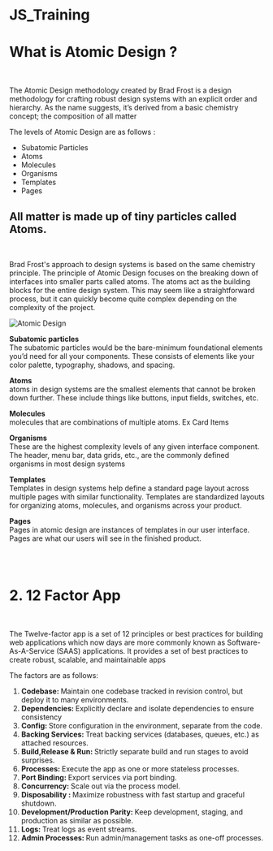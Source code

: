 # JS_Training

<h1> What is Atomic Design ? </h1>
</br>
  <p> The Atomic Design methodology created by Brad Frost is a design methodology for crafting robust design systems with an explicit order and hierarchy. As the name suggests, it’s derived from a basic chemistry concept; the composition of all matter </p>
  <p> The levels of Atomic Design are as follows : 
    <ul>
    <li>Subatomic Particles </li>
       <li>Atoms </li>
         <li>Molecules</li>
           <li>Organisms </li>
           <li>Templates</li>
             <li>Pages</li>

   </ul>
  
  
  </p>

  <h2> All matter is made up of tiny particles called Atoms.
      
</h2>

</br>
<p> 
   Brad Frost's approach to design systems is based on the same chemistry principle. The principle of Atomic Design focuses on the breaking down of interfaces into smaller parts called atoms. The atoms act as the building blocks for the entire design system. This may seem like a straightforward process, but it can quickly become quite complex depending on the complexity of the project.

</p>

<img src="https://miro.medium.com/v2/resize:fit:4800/format:webp/1*U-jFHRJxePDHHBWtd19M8g.png" alt="Atomic Design"/>

<p> 
<b>Subatomic particles</b>
<br>
The subatomic particles would be the bare-minimum foundational elements you’d need for all your components. These consists of elements like your color palette, typography, shadows, and spacing.
</p>

<p>
<b>Atoms</b> </br>
atoms in design systems are the smallest elements that cannot be broken down further. These include things like buttons, input fields, switches, etc. 
</p>

<p> 
<b>Molecules</b> </br>
molecules that are combinations of multiple atoms.
Ex Card Items

</p>

<p>
<b>Organisms</b> </br>
These are the highest complexity levels of any given interface component.
 The header, menu bar, data grids, etc., are the commonly defined organisms in most design systems
</p>

<p>
<b> Templates </b> </br>
Templates in design systems help define a standard page layout across multiple pages with similar functionality. Templates are standardized layouts for organizing atoms, molecules, and organisms across your product.
</p>

<p> 
<b>Pages </b> </br>
Pages in atomic design are instances of templates in our user interface. Pages are what our users will see in the finished product.</p>

</hr>
</br> </br>
<h1>2.  12 Factor App </h1>
 </br>
<p>The Twelve-factor app is a set of 12 principles or best practices for building web applications which now days are more commonly known as Software-As-A-Service (SAAS) applications. It provides a set of best practices to create robust, scalable, and maintainable apps </p>
<p>The factors are as follows: </p>

<ol>
<li><b>Codebase: </b>  Maintain one codebase tracked in revision control, but deploy it to many environments.</li>
<li><b> Dependencies: </b>Explicitly declare and isolate dependencies to ensure consistency</li>
<li><b> Config: </b>Store configuration in the environment, separate from the code.</li>
<li><b> Backing Services: </b>Treat backing services (databases, queues, etc.) as attached resources.</li>
<li><b> Build,Release & Run: </b>Strictly separate build and run stages to avoid surprises.</li>
<li><b> Processes: </b>Execute the app as one or more stateless processes.</li>
<li><b> Port Binding: </b>Export services via port binding.</li>
<li><b> Concurrency: </b>Scale out via the process model.</li>
<li><b>Disposability : </b>Maximize robustness with fast startup and graceful shutdown.</li>
<li><b> Development/Production Parity: </b>Keep development, staging, and production as similar as possible.</li>
<li><b> Logs: </b>Treat logs as event streams.</li>
<li><b> Admin Processes: </b>Run admin/management tasks as one-off processes.</li>

 </ol>



</hr>